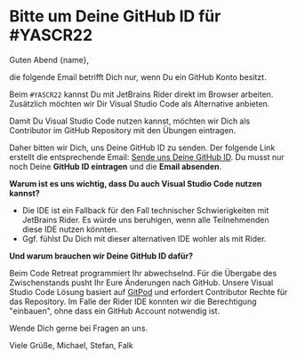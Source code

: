 # Bitte um Deine GitHub ID für #YASCR22

Guten Abend {name},

die folgende Email betrifft Dich nur, wenn Du ein GitHub Konto besitzt.

Beim `#YASCR22` kannst Du mit JetBrains Rider direkt im Browser arbeiten. Zusätzlich möchten wir Dir Visual Studio Code als Alternative anbieten.

Damit Du Visual Studio Code nutzen kannst, möchten wir Dich als Contributor im GitHub Repository mit den Übungen eintragen.

Daher bitten wir Dich, uns Deine GitHub ID zu senden. Der folgende Link erstellt die entsprechende Email: [Sende uns Deine GitHub ID](mailto:yascr22@boos.systems?subject=Meine%20GitHub%20ID%20für%20#YASCR22&body=Meine%20GitHub%20ID%20ist:%20GITHUB%20ID). Du musst nur noch Deine **GitHub ID eintragen** und die **Email absenden**.

**Warum ist es uns wichtig, dass Du auch Visual Studio Code nutzen kannst?**

- Die IDE ist ein Fallback für den Fall technischer Schwierigkeiten mit JetBrains Rider. Es würde uns beruhigen, wenn alle Teilnehmenden diese IDE nutzen könnten.
- Ggf. fühlst Du Dich mit dieser alternativen IDE wohler als mit Rider. 

**Und warum brauchen wir Deine GitHub ID dafür?**

Beim Code Retreat programmiert Ihr abwechselnd. Für die Übergabe des Zwischenstands pusht Ihr Eure Änderungen nach GitHub. Unsere Visual Studio Code Lösung basiert auf [GitPod](https://gitpod.io) und erfordert Contributor Rechte für das Repository. Im Falle der Rider IDE konnten wir die Berechtigung "einbauen", ohne dass ein GitHub Account notwendig ist. 

Wende Dich gerne bei Fragen an uns.

Viele Grüße,
Michael, Stefan, Falk

